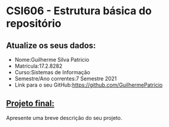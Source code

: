 # **CSI606 - Estrutura básica do repositório**

## Atualize os seus dados:

- Nome:Guilherme Silva Patricio
- Matrícula:17.2.8282
- Curso:Sistemas de Informação
- Semestre/Ano correntes:7 Semestre 2021
- Link para o seu GitHub:https://github.com/GuilhermePatricio

## [Projeto final:](./Projeto/README.md) 

Apresente uma breve descrição do seu projeto.

